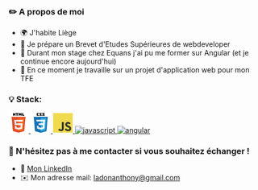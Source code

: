 ### ✏️ A propos de moi

- 🌍 J'habite Liège
- 🧠 Je prépare un Brevet d'Etudes Supérieures de webdeveloper
- 🧠 Durant mon stage chez Equans j'ai pu me former sur Angular (et je continue encore aujourd'hui)
- 🤝 En ce moment je travaille sur un projet d'application web pour mon TFE

### :bulb: Stack:

<p>
    <a href="https://www.w3.org/html/" target="_blank"> <img src="https://raw.githubusercontent.com/devicons/devicon/master/icons/html5/html5-original-wordmark.svg" alt="html5" width="40" height="40"/> </a>
    <a href="https://www.w3schools.com/css/" target="_blank"> <img src="https://raw.githubusercontent.com/devicons/devicon/master/icons/css3/css3-original-wordmark.svg" alt="css3" width="40" height="40"/> </a>
    <a href="https://developer.mozilla.org/en-US/docs/Web/JavaScript" target="_blank"> <img src="https://raw.githubusercontent.com/devicons/devicon/master/icons/javascript/javascript-original.svg" alt="javascript" width="40" height="40"/> </a>
    <a href="https://www.typescriptlang.org/" target="_blank"> <img src="https://upload.wikimedia.org/wikipedia/commons/thumb/4/4c/Typescript_logo_2020.svg/1024px-Typescript_logo_2020.svg.png" alt="javascript" width="40" height="40"/> </a>
      <a href="https://angular.io/" target="_blank"> <img src="https://angular.io/assets/images/logos/angular/shield-large.svg" alt="angular" width="40" height="40"/> </a>

### :eyes: N'hésitez pas à me contacter si vous souhaitez échanger !

- 🚀 [Mon LinkedIn](https://www.linkedin.com/in/anthonyladon/)
- ✉️ Mon adresse mail: [ladonanthony@gmail.com](ladonanthony@gmail.com) 
